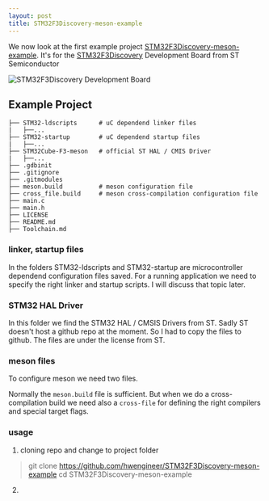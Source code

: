```yaml
---
layout: post
title: STM32F3Discovery-meson-example
---
```


We now look at the first example project [STM32F3Discovery-meson-example](https://github.com/hwengineer/STM32F3Discovery-meson-example).
It's for the [STM32F3Discovery](http://www.st.com/en/evaluation-tools/stm32f3discovery.html) Development Board from ST Semiconductor

![STM32F3Discovery Development Board](http://www.st.com/content/ccc/fragment/product_related/rpn_information/board_photo/8e/9b/f4/fd/3f/3b/4a/e7/stm32f3discovery.jpg/files/stm32f3discovery.jpg/_jcr_content/translations/en.stm32f3discovery.jpg)

## Example Project

```
├── STM32-ldscripts      # uC dependend linker files
|   ├──...
├── STM32-startup        # uC dependend startup files
|   ├──...
├── STM32Cube-F3-meson   # official ST HAL / CMIS Driver
|   ├──...
├── .gdbinit
├── .gitignore
├── .gitmodules
├── meson.build          # meson configuration file
├── cross_file.build     # meson cross-compilation configuration file
├── main.c
├── main.h
├── LICENSE
├── README.md
├── Toolchain.md
```

### linker, startup files

In the folders STM32-ldscripts and STM32-startup are microcontroller dependend
configuration files saved.
For a running application we need to specify the right linker and startup scripts.
I will discuss that topic later.

### STM32 HAL Driver

In this folder we find the STM32 HAL / CMSIS Drivers from ST.
Sadly ST doesn't host a github repo at the moment. So I had to copy the files to github.
The files are under the license from ST.

### meson files
To configure meson we need two files.

Normally the `meson.build` file is sufficient. But when we do a cross-compilation build
we need also a `cross-file` for defining the right compilers and special target flags.

### usage

1.  cloning repo and change to project folder

>git clone https://github.com/hwengineer/STM32F3Discovery-meson-example
>cd STM32F3Discovery-meson-example

2.  
